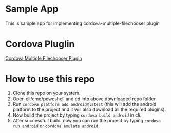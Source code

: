 # Sample App
  This is sample app for implementing cordova-multiple-filechooser plugin

# Cordova Pluglin
  [Cordova Multiple Filechooser Plugin](https://github.com/amit7soni/cordova-multiple-filechooser)
  
  
# How to use this repo
  1. Clone this repo on your system.
  2. Open cli/cmd/poweshell and cd into above downloaded repo folder.
  3. Run `cordova platform add android@latest` (this will add the android platform to the project and it will also download all the required plugins).
  4. Now build the project by typing `cordova build android` in cli.
  5. After successfull build, now you can run the project by typing `cordova run android` or `cordova emulate android`.
